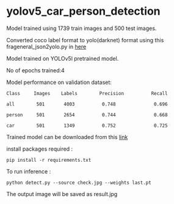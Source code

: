 # yolov5_car_person_detection

Model trained using 1739 train images and 500 test images.

Converted coco label format to yolo(darknet) format using this frageneral_json2yolo.py in [here](https://github.com/ultralytics/JSON2YOLO)

Model trained on YOLOv5l pretrained model.

No of epochs trained:4

Model performance on validation dataset:

    Class     Images    Labels        Precision          Recall
 
    all        501       4003          0.748              0.696 

    person     501       2654          0.744              0.668

    car        501       1349          0.752              0.725
   
Trained model can be downloaded from this [link](https://drive.google.com/file/d/15jaM1af6I4BDYbGpOaNFewa5hUdO7iOr/view?usp=sharing)
   
install packages required :

    pip install -r requirements.txt

To run inference :

    python detect.py --source check.jpg --weights last.pt

The output image will be saved as result.jpg
